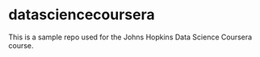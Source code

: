 # datasciencecoursera
This is a sample repo used for the Johns Hopkins Data Science Coursera course. 
